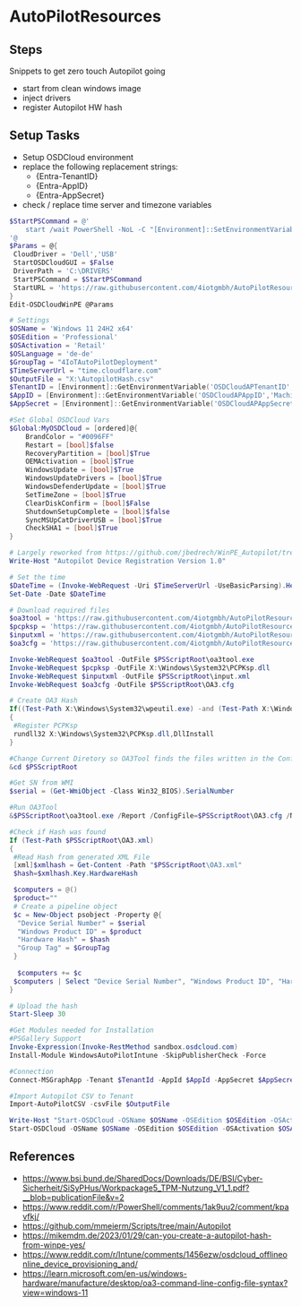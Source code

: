 # AutoPilotResources

## Steps

Snippets to get zero touch Autopilot going

- start from clean windows image
- inject drivers
- register Autopilot HW hash

## Setup Tasks

- Setup OSDCloud environment
- replace the following replacement strings:
  - {Entra-TenantID}
  - {Entra-AppID}
  - {Entra-AppSecret}
- check / replace time server and timezone variables

```Powershell
$StartPSCommand = @'
    start /wait PowerShell -NoL -C "[Environment]::SetEnvironmentVariable('OSDCloudAPTenantID','{Entra-TenantID}','Machine'); [Environment]::SetEnvironmentVariable('OSDCloudAPAppID','{Entra-AppID}','Machine'); [Environment]::SetEnvironmentVariable('OSDCloudAPAppSecret','{Entra-AppSecret}','Machine')"
'@
$Params = @{
 CloudDriver = 'Dell','USB'
 StartOSDCloudGUI = $False
 DriverPath = 'C:\DRIVERS'
 StartPSCommand = $StartPSCommand
 StartURL = 'https://raw.githubusercontent.com/4iotgmbh/AutoPilotResources/main/ZTI.ps1'
}
Edit-OSDCloudWinPE @Params
```

```Powershell
# Settings
$OSName = 'Windows 11 24H2 x64'
$OSEdition = 'Professional'
$OSActivation = 'Retail'
$OSLanguage = 'de-de'
$GroupTag = "4IoTAutoPilotDeployment"
$TimeServerUrl = "time.cloudflare.com"
$OutputFile = "X:\AutopilotHash.csv"
$TenantID = [Environment]::GetEnvironmentVariable('OSDCloudAPTenantID','Machine') # $env:OSDCloudAPTenantID doesn't work within WinPe
$AppID = [Environment]::GetEnvironmentVariable('OSDCloudAPAppID','Machine')
$AppSecret = [Environment]::GetEnvironmentVariable('OSDCloudAPAppSecret','Machine')

#Set Global OSDCloud Vars
$Global:MyOSDCloud = [ordered]@{
    BrandColor = "#0096FF"
    Restart = [bool]$false
    RecoveryPartition = [bool]$True
    OEMActivation = [bool]$True
    WindowsUpdate = [bool]$True
    WindowsUpdateDrivers = [bool]$True
    WindowsDefenderUpdate = [bool]$True
    SetTimeZone = [bool]$True
    ClearDiskConfirm = [bool]$False
    ShutdownSetupComplete = [bool]$false
    SyncMSUpCatDriverUSB = [bool]$True
    CheckSHA1 = [bool]$True
}

# Largely reworked from https://github.com/jbedrech/WinPE_Autopilot/tree/main
Write-Host "Autopilot Device Registration Version 1.0"

# Set the time
$DateTime = (Invoke-WebRequest -Uri $TimeServerUrl -UseBasicParsing).Headers.Date
Set-Date -Date $DateTime

# Download required files
$oa3tool = 'https://raw.githubusercontent.com/4iotgmbh/AutoPilotResources/main/oa3tool.exe'
$pcpksp = 'https://raw.githubusercontent.com/4iotgmbh/AutoPilotResources/main/PCPKsp.dll'
$inputxml = 'https://raw.githubusercontent.com/4iotgmbh/AutoPilotResources/main/input.xml'
$oa3cfg = 'https://raw.githubusercontent.com/4iotgmbh/AutoPilotResources/main/OA3.cfg'

Invoke-WebRequest $oa3tool -OutFile $PSScriptRoot\oa3tool.exe
Invoke-WebRequest $pcpksp -OutFile X:\Windows\System32\PCPKsp.dll
Invoke-WebRequest $inputxml -OutFile $PSScriptRoot\input.xml
Invoke-WebRequest $oa3cfg -OutFile $PSScriptRoot\OA3.cfg

# Create OA3 Hash
If((Test-Path X:\Windows\System32\wpeutil.exe) -and (Test-Path X:\Windows\System32\PCPKsp.dll))
{
 #Register PCPKsp
 rundll32 X:\Windows\System32\PCPKsp.dll,DllInstall
}

#Change Current Diretory so OA3Tool finds the files written in the Config File 
&cd $PSScriptRoot

#Get SN from WMI
$serial = (Get-WmiObject -Class Win32_BIOS).SerialNumber

#Run OA3Tool
&$PSScriptRoot\oa3tool.exe /Report /ConfigFile=$PSScriptRoot\OA3.cfg /NoKeyCheck

#Check if Hash was found
If (Test-Path $PSScriptRoot\OA3.xml) 
{
 #Read Hash from generated XML File
 [xml]$xmlhash = Get-Content -Path "$PSScriptRoot\OA3.xml"
 $hash=$xmlhash.Key.HardwareHash

 $computers = @()
 $product=""
 # Create a pipeline object
 $c = New-Object psobject -Property @{
  "Device Serial Number" = $serial
  "Windows Product ID" = $product
  "Hardware Hash" = $hash
  "Group Tag" = $GroupTag
 }
 
  $computers += $c
 $computers | Select "Device Serial Number", "Windows Product ID", "Hardware Hash", "Group Tag" | ConvertTo-CSV -NoTypeInformation | % {$_ -replace '"',''} | Out-File $OutputFile
}

# Upload the hash
Start-Sleep 30

#Get Modules needed for Installation
#PSGallery Support
Invoke-Expression(Invoke-RestMethod sandbox.osdcloud.com)
Install-Module WindowsAutoPilotIntune -SkipPublisherCheck -Force

#Connection
Connect-MSGraphApp -Tenant $TenantId -AppId $AppId -AppSecret $AppSecret

#Import Autopilot CSV to Tenant
Import-AutoPilotCSV -csvFile $OutputFile

Write-Host "Start-OSDCloud -OSName $OSName -OSEdition $OSEdition -OSActivation $OSActivation -OSLanguage $OSLanguage"
Start-OSDCloud -OSName $OSName -OSEdition $OSEdition -OSActivation $OSActivation -OSLanguage $OSLanguage
```

## References

- <https://www.bsi.bund.de/SharedDocs/Downloads/DE/BSI/Cyber-Sicherheit/SiSyPHus/Workpackage5_TPM-Nutzung_V1_1.pdf?__blob=publicationFile&v=2>
- <https://www.reddit.com/r/PowerShell/comments/1ak9uu2/comment/kpavfkj/>
- <https://github.com/mmeierm/Scripts/tree/main/Autopilot>
- <https://mikemdm.de/2023/01/29/can-you-create-a-autopilot-hash-from-winpe-yes/>
- <https://www.reddit.com/r/Intune/comments/1456ezw/osdcloud_offlineonline_device_provisioning_and/>
- <https://learn.microsoft.com/en-us/windows-hardware/manufacture/desktop/oa3-command-line-config-file-syntax?view=windows-11>
